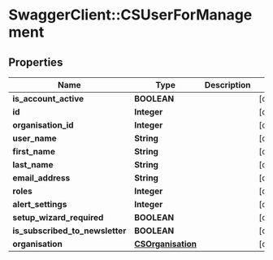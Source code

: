 # SwaggerClient::CSUserForManagement

## Properties
Name | Type | Description | Notes
------------ | ------------- | ------------- | -------------
**is_account_active** | **BOOLEAN** |  | [optional] 
**id** | **Integer** |  | [optional] 
**organisation_id** | **Integer** |  | [optional] 
**user_name** | **String** |  | [optional] 
**first_name** | **String** |  | [optional] 
**last_name** | **String** |  | [optional] 
**email_address** | **String** |  | [optional] 
**roles** | **Integer** |  | [optional] 
**alert_settings** | **Integer** |  | [optional] 
**setup_wizard_required** | **BOOLEAN** |  | [optional] 
**is_subscribed_to_newsletter** | **BOOLEAN** |  | [optional] 
**organisation** | [**CSOrganisation**](CSOrganisation.md) |  | [optional] 


